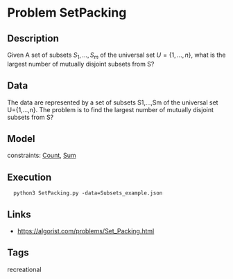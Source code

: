 # Problem SetPacking
## Description
Given A set of subsets $S_1,...,S_m$ of the universal set $U=\{1,...,n\}$, what is the largest number of mutually disjoint subsets from S?

## Data
The data are represented by a set of subsets S1,...,Sm of the universal set U={1,...,n}.
The problem is to find the largest number of mutually disjoint subsets from S?

## Model
  constraints: [Count](http://pycsp.org/documentation/constraints/Count), [Sum](http://pycsp.org/documentation/constraints/Sum)

## Execution
```
  python3 SetPacking.py -data=Subsets_example.json
```

## Links
  - https://algorist.com/problems/Set_Packing.html

## Tags
recreational

